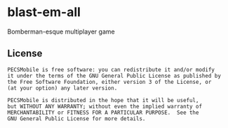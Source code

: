 # blast-em-all

Bomberman-esque multiplayer game

## License

	PECSMobile is free software: you can redistribute it and/or modify
    it under the terms of the GNU General Public License as published by
    the Free Software Foundation, either version 3 of the License, or
    (at your option) any later version.

    PECSMobile is distributed in the hope that it will be useful,
    but WITHOUT ANY WARRANTY; without even the implied warranty of
    MERCHANTABILITY or FITNESS FOR A PARTICULAR PURPOSE.  See the
    GNU General Public License for more details.
